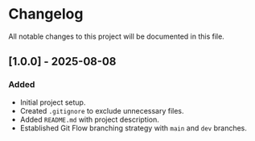 # Changelog

All notable changes to this project will be documented in this file.

## [1.0.0] - 2025-08-08

### Added
- Initial project setup.
- Created `.gitignore` to exclude unnecessary files.
- Added `README.md` with project description.
- Established Git Flow branching strategy with `main` and `dev` branches.
